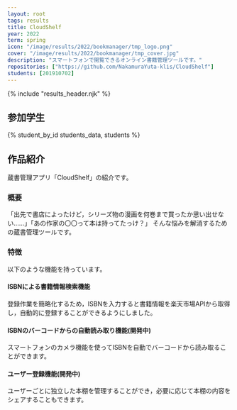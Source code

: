 ```yaml
---
layout: root
tags: results
title: CloudShelf
year: 2022
term: spring
icon: "/image/results/2022/bookmanager/tmp_logo.png"
cover: "/image/results/2022/bookmanager/tmp_cover.jpg"
description: "スマートフォンで閲覧できるオンライン書籍管理ツールです。"
repositories: ["https://github.com/NakamuraYuta-klis/CloudShelf"]
students: [201910702]
---
```


{% include "results_header.njk" %}

## 参加学生

{% student_by_id students_data, students %}

## 作品紹介

蔵書管理アプリ「CloudShelf」の紹介です。

### 概要

「出先で書店によったけど，シリーズ物の漫画を何巻まで買ったか思い出せない……」「あの作家の〇〇って本は持ってたっけ？」
そんな悩みを解消するための蔵書管理ツールです。

### 特徴

以下のような機能を持っています。

#### ISBNによる書籍情報検索機能

登録作業を簡略化するため，ISBNを入力すると書籍情報を楽天市場APIから取得し，自動的に登録することができるようにしました。

#### ISBNのバーコードからの自動読み取り機能(開発中)

スマートフォンのカメラ機能を使ってISBNを自動でバーコードから読み取ることができます。

#### ユーザー登録機能(開発中)

ユーザーごとに独立した本棚を管理することができ，必要に応じて本棚の内容をシェアすることもできます。
